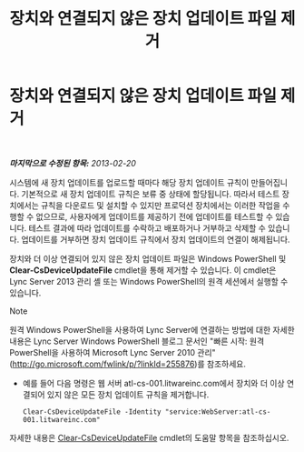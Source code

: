 ﻿---
title: 장치와 연결되지 않은 장치 업데이트 파일 제거
TOCTitle: 장치와 연결되지 않은 장치 업데이트 파일 제거
ms:assetid: ecebbf73-b456-4990-a91d-308b84d39404
ms:mtpsurl: https://technet.microsoft.com/ko-kr/library/JJ994084(v=OCS.15)
ms:contentKeyID: 52056988
ms.date: 08/10/2015
mtps_version: v=OCS.15
ms.translationtype: HT
---

# 장치와 연결되지 않은 장치 업데이트 파일 제거

 

_**마지막으로 수정된 항목:** 2013-02-20_

시스템에 새 장치 업데이트를 업로드할 때마다 해당 장치 업데이트 규칙이 만들어집니다. 기본적으로 새 장치 업데이트 규칙은 보류 중 상태에 할당됩니다. 따라서 테스트 장치에서는 규칙을 다운로드 및 설치할 수 있지만 프로덕션 장치에서는 이러한 작업을 수행할 수 없으므로, 사용자에게 업데이트를 제공하기 전에 업데이트를 테스트할 수 있습니다. 테스트 결과에 따라 업데이트를 수락하고 배포하거나 거부하고 삭제할 수 있습니다. 업데이트를 거부하면 장치 업데이트 규칙에서 장치 업데이트의 연결이 해제됩니다.


장치와 더 이상 연결되어 있지 않은 장치 업데이트 파일은 Windows PowerShell 및 **Clear-CsDeviceUpdateFile** cmdlet을 통해 제거할 수 있습니다. 이 cmdlet은 Lync Server 2013 관리 셸 또는 Windows PowerShell의 원격 세션에서 실행할 수 있습니다.


> [!NOTE]
> 원격 Windows PowerShell을 사용하여 Lync Server에 연결하는 방법에 대한 자세한 내용은 Lync Server Windows PowerShell 블로그 문서인 "빠른 시작: 원격 PowerShell을 사용하여 Microsoft Lync Server 2010 관리"(<A href="http://go.microsoft.com/fwlink/p/?linkid=255876">http://go.microsoft.com/fwlink/p/?linkId=255876</A>)를 참조하세요.




  - 예를 들어 다음 명령은 웹 서버 atl-cs-001.litwareinc.com에서 장치와 더 이상 연결되어 있지 않은 모든 장치 업데이트 규칙을 제거합니다.
    
        Clear-CsDeviceUpdateFile -Identity "service:WebServer:atl-cs-001.litwareinc.com"

자세한 내용은 [Clear-CsDeviceUpdateFile](clear-csdeviceupdatefile.md) cmdlet의 도움말 항목을 참조하십시오.

